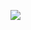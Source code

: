 ![](https://media.githubusercontent.com/media/dyzz/dyzz.github.io/master/images/CombatAbilityTutor.png)
